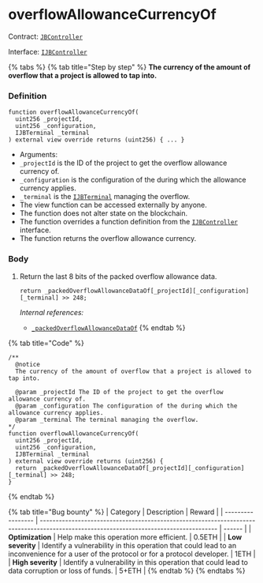 # overflowAllowanceCurrencyOf

Contract: [`JBController`](../)​‌

Interface: [`IJBController`](../../../../interfaces/ijbcontroller.md)

{% tabs %}
{% tab title="Step by step" %}
**The currency of the amount of overflow that a project is allowed to tap into.**

### Definition

```solidity
function overflowAllowanceCurrencyOf(
  uint256 _projectId,
  uint256 _configuration,
  IJBTerminal _terminal
) external view override returns (uint256) { ... }
```

* Arguments:
* `_projectId` is the ID of the project to get the overflow allowance currency of.
* `_configuration` is the configuration of the during which the allowance currency applies.
* `_terminal` is the [`IJBTerminal`](../../../../interfaces/ijbterminal.md) managing the overflow.
* The view function can be accessed externally by anyone.
* The function does not alter state on the blockchain.
* The function overrides a function definition from the [`IJBController`](../../../../interfaces/ijbcontroller.md) interface.
* The function returns the overflow allowance currency.

### Body

1.  Return the last 8 bits of the packed overflow allowance data.

    ```solidity
    return _packedOverflowAllowanceDataOf[_projectId][_configuration][_terminal] >> 248;
    ```

    _Internal references:_

    * [`_packedOverflowAllowanceDataOf`](../properties/\_packedoverflowallowancedataof.md)
{% endtab %}

{% tab title="Code" %}
```solidity
/**
  @notice 
  The currency of the amount of overflow that a project is allowed to tap into.

  @param _projectId The ID of the project to get the overflow allowance currency of.
  @param _configuration The configuration of the during which the allowance currency applies.
  @param _terminal The terminal managing the overflow.
*/
function overflowAllowanceCurrencyOf(
  uint256 _projectId,
  uint256 _configuration,
  IJBTerminal _terminal
) external view override returns (uint256) {
  return _packedOverflowAllowanceDataOf[_projectId][_configuration][_terminal] >> 248;
}
```
{% endtab %}

{% tab title="Bug bounty" %}
| Category          | Description                                                                                                                            | Reward |
| ----------------- | -------------------------------------------------------------------------------------------------------------------------------------- | ------ |
| **Optimization**  | Help make this operation more efficient.                                                                                               | 0.5ETH |
| **Low severity**  | Identify a vulnerability in this operation that could lead to an inconvenience for a user of the protocol or for a protocol developer. | 1ETH   |
| **High severity** | Identify a vulnerability in this operation that could lead to data corruption or loss of funds.                                        | 5+ETH  |
{% endtab %}
{% endtabs %}
